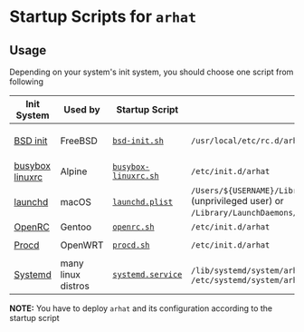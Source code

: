 # Startup Scripts for `arhat`

## Usage

Depending on your system's init system, you should choose one script from following

| Init System                        | Used by            | Startup Script                               | Target Location                                                                                                                                   | Start on boot                                       |
| ---------------------------------- | ------------------ | -------------------------------------------- | ------------------------------------------------------------------------------------------------------------------------------------------------- | --------------------------------------------------- |
| [BSD init][bsd-init]               | FreeBSD            | [`bsd-init.sh`](./bsd-init.sh)               | `/usr/local/etc/rc.d/arhat`                                                                                                                       | Add `enable_arhat=yes` to `/usr/local/etc/rc.conf`  |
| [busybox linuxrc][busybox-linuxrc] | Alpine             | [`busybox-linuxrc.sh`](./busybox-linuxrc.sh) | `/etc/init.d/arhat`                                                                                                                               | `update-rc.d arhat enable 2` (runlevel 2)           |
| [launchd][launchd]                 | macOS              | [`launchd.plist`](./launchd.plist)           | `/Users/${USERNAME}/Library/LaunchAgents/dev.arhat.arhat.plist` (unprivileged user) or `/Library/LaunchDaemons/dev.arhat.arhat.plist` (root user) | already set with `AutoLoad` tag                     |
| [OpenRC][openrc]                   | Gentoo             | [`openrc.sh`](./openrc.sh)                   | `/etc/init.d/arhat`                                                                                                                               | `rc-update add arhat`                               |
| [Procd][procd]                     | OpenWRT            | [`procd.sh`](./procd.sh)                     | `/etc/init.d/arhat`                                                                                                                               | `/etc/init.d/arhat enable`                          |
| [Systemd][systemd]                 | many linux distros | [`systemd.service`](./systemd.service)       | `/lib/systemd/system/arhat.service` or `/etc/systemd/system/arhat.service`                                                                        | `systemctl daemon-reload && systemctl enable arhat` |

[busybox-linuxrc]: https://github.com/mirror/busybox/blob/9b4a9d96b89f06355ad9551d782d34506699aac8/init/init.c#L18-L27
[bsd-init]: https://www.freebsd.org/cgi/man.cgi?query=init
[launchd]: https://developer.apple.com/library/archive/documentation/MacOSX/Conceptual/BPSystemStartup/Chapters/CreatingLaunchdJobs.html
[openrc]: https://wiki.gentoo.org/wiki/OpenRC
[procd]: https://openwrt.org/docs/techref/procd
[systemd]: https://wiki.archlinux.org/index.php/systemd

__NOTE:__ You have to deploy `arhat` and its configuration according to the startup script
